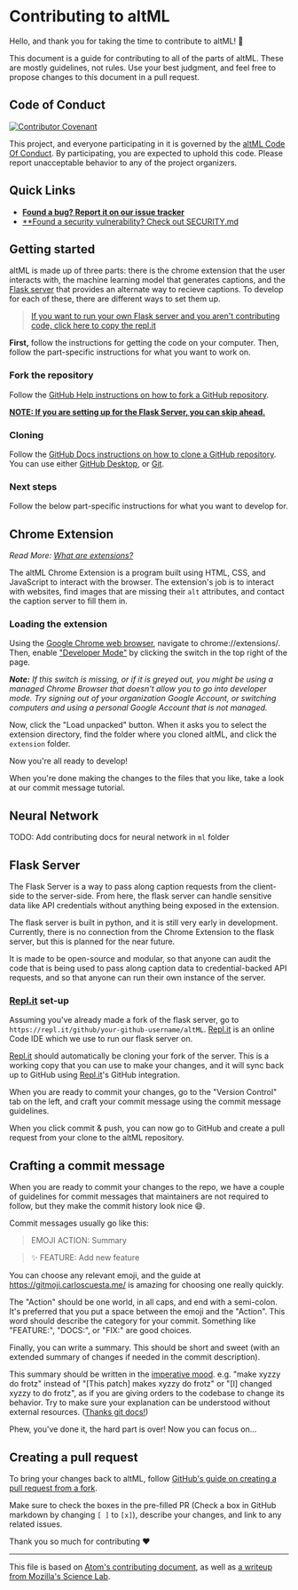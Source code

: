 # Contributing to altML
Hello, and thank you for taking the time to contribute to altML! 🥳

This document is a guide for contributing to all of the parts of altML. These are mostly guidelines, not rules. Use your best judgment, and feel free to propose changes to this document in a pull request.

## Code of Conduct
[![Contributor Covenant](https://img.shields.io/badge/Contributor%20Covenant-v2.0%20adopted-ff69b4.svg)](CODE_OF_CONDUCT.md)

This project, and everyone participating in it is governed by the [altML Code Of Conduct](CODE_OF_CONDUCT.md). By participating, you are expected to uphold this code. Please report unacceptable behavior to any of the project organizers.

## Quick Links
- [**Found a bug? Report it on our issue tracker**](https://github.com/saharshy29/altML/issues)
- [**Found a security vulnerability? Check out SECURITY.md](SECURITY.md)

## Getting started
altML is made up of three parts: there is the chrome extension that the user interacts with, the machine learning model that generates captions, and the [Flask server](https://repl.it/github/saharshy29/altML) that provides an alternate way to recieve captions. To develop for each of these, there are different ways to set them up.

> [If you want to run your own Flask server and you aren't contributing code, click here to copy the repl.it](https://repl.it/github/saharshy29/altML)

**First,** follow the instructions for getting the code on your computer. Then, follow the part-specific instructions for what you want to work on.

### Fork the repository
Follow the [GitHub Help instructions on how to fork a GitHub repository](https://docs.github.com/en/github/getting-started-with-github/fork-a-repo).

**[NOTE: If you are setting up for the Flask Server, you can skip ahead.](#Flask-Server)**

### Cloning
Follow the [GitHub Docs instructions on how to clone a GitHub repository](https://docs.github.com/en/github/creating-cloning-and-archiving-repositories/cloning-a-repository). You can use either [GitHub Desktop](https://desktop.github.com/), or [Git](https://git-scm.com/).

### Next steps
Follow the below part-specific instructions for what you want to develop for.

## Chrome Extension
*Read More: [What are extensions?](https://developer.chrome.com/extensions)*

The altML Chrome Extension is a program built using HTML, CSS, and JavaScript to interact with the browser. The extension's job is to interact with websites, find images that are missing their `alt` attributes, and contact the caption server to fill them in.

### Loading the extension

Using the [Google Chrome web browser](https://www.google.com/chrome/), navigate to chrome://extensions/. Then, enable ["Developer Mode"](https://developer.chrome.com/extensions/faq#faq-dev-01) by clicking the switch in the top right of the page.

***Note:** If this switch is missing, or if it is greyed out, you might be using a managed Chrome Browser that doesn't allow you to go into developer mode. Try signing out of your organization Google Account, or switching computers and using a personal Google Account that is not managed.*

Now, click the "Load unpacked" button. When it asks you to select the extension directory, find the folder where you cloned altML, and click the `extension` folder.

Now you're all ready to develop!

When you're done making the changes to the files that you like, take a look at our commit message tutorial.

## Neural Network
TODO: Add contributing docs for neural network in `ml` folder

## Flask Server

The Flask Server is a way to pass along caption requests from the client-side to the server-side. From here, the flask server can handle sensitive data like API credentials without anything being exposed in the extension.

The flask server is built in python, and it is still very early in development. Currently, there is no connection from the Chrome Extension to the flask server, but this is planned for the near future.

It is made to be open-source and modular, so that anyone can audit the code that is being used to pass along caption data to credential-backed API requests, and so that anyone can run their own instance of the server.

### [Repl.it](https://repl.it) set-up

Assuming you've already made a fork of the flask server, go to `https://repl.it/github/your-github-username/altML`. [Repl.it](https://repl.it) is an online Code IDE which we use to run our flask server on.

[Repl.it](https://repl.it) should automatically be cloning your fork of the server. This is a working copy that you can use to make your changes, and it will sync back up to GitHub using [Repl.it](https://repl.it)'s GitHub integration.

When you are ready to commit your changes, go to the "Version Control" tab on the left, and craft your commit message using the commit message guidelines.

When you click commit & push, you can now go to GitHub and create a pull request from your clone to the altML repository.

## Crafting a commit message
When you are ready to commit your changes to the repo, we have a couple of guidelines for commit messages that maintainers are not required to follow, but they make the commit history look nice 😄.

Commit messages usually go like this:

> EMOJI ACTION: Summary

> ✨ FEATURE: Add new feature

You can choose any relevant emoji, and the guide at https://gitmoji.carloscuesta.me/ is amazing for choosing one really quickly.

The "Action" should be one world, in all caps, and end with a semi-colon. It's preferred that you put a space between the emoji and the "Action". This word should describe the category for your commit. Something like "FEATURE:", "DOCS:", or "FIX:" are good choices.

Finally, you can write a summary. This should be short and sweet (with an extended summary of changes if needed in the commit description). 

This summary should be written in the [imperative mood](https://en.wikipedia.org/wiki/Imperative_mood). e.g. "make xyzzy do frotz" instead of "[This patch] makes xyzzy do frotz" or "[I] changed xyzzy to do frotz", as if you are giving orders to the codebase to change its behavior.  Try to make sure your explanation can be understood without external resources. ([Thanks git docs!](https://git.kernel.org/pub/scm/git/git.git/tree/Documentation/SubmittingPatches?id=HEAD#n133))

Phew, you've done it, the hard part is over! Now you can focus on...

## Creating a pull request
To bring your changes back to altML, follow [GitHub's guide on creating a pull request from a fork](https://docs.github.com/en/github/collaborating-with-issues-and-pull-requests/creating-a-pull-request-from-a-fork).

Make sure to check the boxes in the pre-filled PR (Check a box in GitHub markdown by changing `[ ]` to `[x]`), describe your changes, and link to any related issues.

Thank you so much for contributing ❤️

---

This file is based on [Atom's contributing document](https://github.com/atom/atom/blob/master/CONTRIBUTING.md), as well as [a writeup from Mozilla's Science Lab](https://mozillascience.github.io/working-open-workshop/contributing/). 
